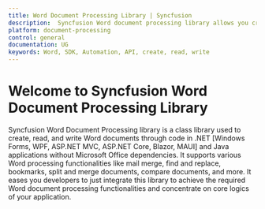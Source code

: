 ```yaml
---
title: Word Document Processing Library | Syncfusion
description:  Syncfusion Word document processing library allows you create, read and write Word documents through code in .NET and Java applications without Microsoft Office dependencies.
platform: document-processing
control: general
documentation: UG
keywords: Word, SDK, Automation, API, create, read, write
---
```


# Welcome to Syncfusion Word Document Processing Library

Syncfusion Word Document Processing library is a class library used to create, read, and write Word documents through code in .NET [Windows Forms, WPF, ASP.NET MVC, ASP.NET Core, Blazor, MAUI] and Java applications without Microsoft Office dependencies. It supports various Word processing functionalities like mail merge, find and replace, bookmarks, split and merge documents, compare documents, and more. It eases you developers to just integrate this library to achieve the required Word document processing functionalities and concentrate on core logics of your application.

